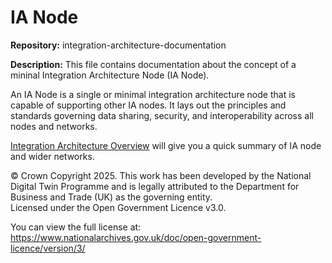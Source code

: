 # IA Node
**Repository:** integration-architecture-documentation 

**Description:** This file contains documentation about the concept of a mininal Integration Architecture Node (IA Node). 

<!-- SPDX-License-Identifier: OGL-UK-3.0 -->

An IA Node is a single or minimal integration architecture node that is capable of supporting other IA nodes. It lays out the principles and standards governing data sharing, security, and interoperability across all nodes and networks.

[Integration Architecture Overview](../integration-architecture.md) will give you a quick summary of IA node and wider networks.

© Crown Copyright 2025. This work has been developed by the National Digital Twin Programme and is legally attributed to the Department for Business and Trade (UK) as the governing entity.  
Licensed under the Open Government Licence v3.0.  

You can view the full license at:  
https://www.nationalarchives.gov.uk/doc/open-government-licence/version/3/
